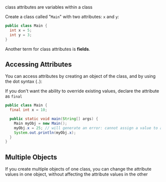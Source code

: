 class attributes are variables within a class

Create a class called "`Main`" with two attributes: `x` and `y`:

```java
public class Main {
  int x = 5;
  int y = 3;
}
```

Another term for class attributes is **fields**.


## Accessing Attributes

You can access attributes by creating an object of the class, and by using the dot syntax (`.`):



If you don't want the ability to override existing values, declare the attribute as `final`

```java
public class Main {
  final int x = 10;

  public static void main(String[] args) {
    Main myObj = new Main();
    myObj.x = 25; // will generate an error: cannot assign a value to a final variable
    System.out.println(myObj.x);
  }
}
```

## Multiple Objects

If you create multiple objects of one class, you can change the attribute values in one object, without affecting the attribute values in the other



